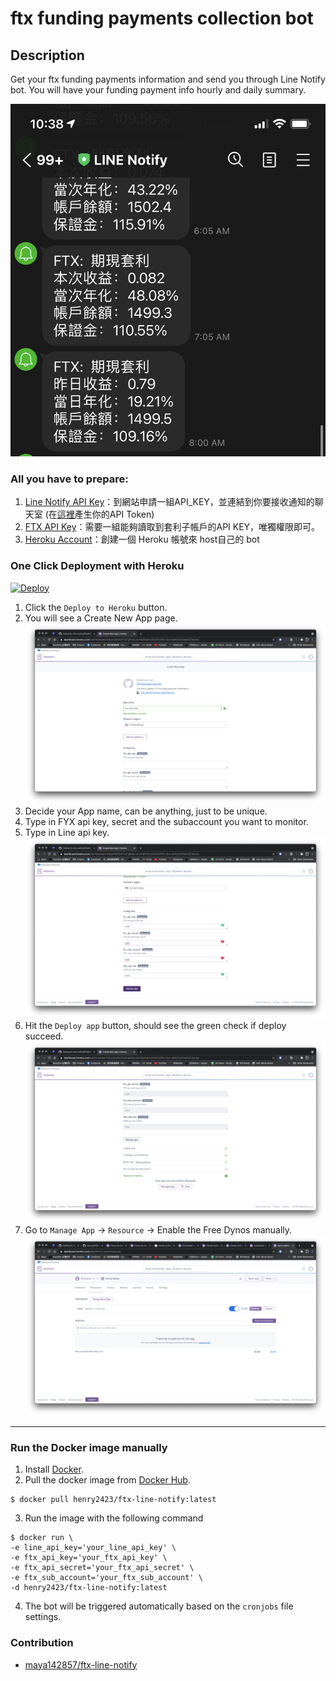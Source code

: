 # ftx funding payments collection bot

## Description
Get your ftx funding payments information and send you through Line Notify bot. You will have your funding payment info hourly and daily summary.

![image](https://github.com/henry2423/ftx-line-notify/blob/docker/.img/line.jpg)

### All you have to prepare:
1. [Line Notify API Key](https://notify-bot.line.me/zh_TW/)：到網站申請一組API_KEY，並連結到你要接收通知的聊天室 (在[這裡](https://notify-bot.line.me/my/)產生你的API Token)
2. [FTX API Key](https://ftx.com/profile)：需要一組能夠讀取到套利子帳戶的API KEY，唯獨權限即可。
3. [Heroku Account](https://signup.heroku.com/login)：創建一個 Heroku 帳號來 host自己的 bot

### One Click Deployment with Heroku
<a href="https://www.heroku.com/deploy/?template=https://github.com/henry2423/ftx-line-notify/tree/heroku">
  <img src="https://www.herokucdn.com/deploy/button.svg" alt="Deploy">
</a>

1. Click the `Deploy to Heroku` button.
2. You will see a Create New App page.
![image](https://github.com/henry2423/ftx-line-notify/blob/docker/.img/start-deploy.png)
3. Decide your App name, can be anything, just to be unique.
4. Type in FYX api key, secret and the subaccount you want to monitor.
5. Type in Line api key.
![image](https://github.com/henry2423/ftx-line-notify/blob/docker/.img/parameter-setup.png)
7. Hit the `Deploy app` button, should see the green check if deploy succeed.
![image](https://github.com/henry2423/ftx-line-notify/blob/docker/.img/deploy-finish.png)
8. Go to `Manage App` -> `Resource` -> Enable the Free Dynos manually.
![image](https://github.com/henry2423/ftx-line-notify/blob/docker/.img/enable-cron.png)

--- 
### Run the Docker image manually
1. Install [Docker](https://docs.docker.com/engine/install/).
2. Pull the docker image from [Docker Hub](https://hub.docker.com/repository/docker/henry2423/ftx-line-notify).
```
$ docker pull henry2423/ftx-line-notify:latest
```
3. Run the image with the following command
```
$ docker run \
-e line_api_key='your_line_api_key' \
-e ftx_api_key='your_ftx_api_key' \
-e ftx_api_secret='your_ftx_api_secret' \
-e ftx_sub_account='your_ftx_sub_account' \
-d henry2423/ftx-line-notify:latest
```
4. The bot will be triggered automatically based on the `cronjobs` file settings.

### Contribution
- [maya142857/ftx-line-notify](https://github.com/maya142857/ftx-line-notify)
